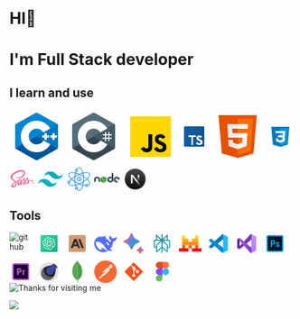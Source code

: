 # HI👋

# I'm Full Stack developer

<!--I learn and use-->

## I learn and use

 <section style="display: flex; flex-wrap: wrap; gap: 5px; align-items: center;">
<img src='src\c++.svg'
alt="c++">
<img src='src\c-sharp.svg'
alt="c#">
<img src='src\javascript.svg'
alt="JS">
<img src='src\typescript.svg'
width="48"
alt="typescript">
<img src='src\html.svg'
alt="html">
<img src='src\css3.svg'
alt="css"
width="45"
height="45"
>
<img src='src\sass.svg'
alt="sass"
width="45"
height="45"
>
<img src='src/tailwind-css.svg'
alt="tailwind"
width="45"
height="45"
>
<img src='src\react.png'
alt="react"
width="45"
height="45"
>
<img src='src\nodejs.svg'
alt="nodeJS"
width="45"
height="45"
>
<img src='src\nextjs.svg'
alt="nextJS"
width="45"
height="45"
>

</section>

<!--tools-->

## Tools

<section style="display: flex; flex-wrap: wrap; gap: 10px; align-items: center;">
  <img src="https://cdn.jsdelivr.net/gh/devicons/devicon/icons/github/github-original.svg" alt="github" width="40" height="40"> 
  <img src="src/chatGPT.svg" alt="chatGPT" width="40" height="40">
  <img src="src/claude.svg" alt="claude-AI" width="40" height="40">
  <img src="src/deepseek.svg" alt="deepseek-AI" width="40" height="40">
  <img src="src/gemini-AI.svg" alt="gemini-AI" width="40" height="40">
  <img src="src/perplexity-ai.svg" alt="perplexity-AI" width="40" height="40">
  <img src="src/mistral-AI.svg" alt="mistral-AI" width="40" height="40">
  <img src="src/vs-code.png" alt="vscode" width="40" height="40">
  <img src="src/visual-studio.svg" alt="VS" width="40" height="40">
  <img src="src/t-photoshop.svg" alt="photoshop" width="40" height="40">
  <img src="src/premiere-pro.svg" alt="Premiere Pro" width="40" height="40">
  <img src="src/cinema-4d.svg" alt="Cinema 4D" width="40" height="40">
  <img src="src/mongo.svg" alt="MongoDB" width="40" height="40">
  <img src="src/postman.svg" alt="Postman" width="40" height="40">
  <img src="src/git.svg" alt="git" width="40" height="40">
  <img src="src/figma.svg" alt="figma" width="40" height="40">
</section>

<!--gif-->
<section>
<img height="250" alt="Thanks for visiting me" width="100%" src="https://raw.githubusercontent.com/BrunnerLivio/brunnerlivio/master/images/marquee.svg" />
<p>
  <img src="https://capsule-render.vercel.app/api?type=waving&color=gradient&height=60&section=footer&width=100"/>
</p>
</section>
